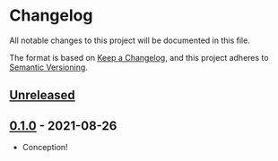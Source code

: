 # Changelog

All notable changes to this project will be documented in this file.

The format is based on [Keep a Changelog](https://keepachangelog.com/en/1.0.0/),
and this project adheres to [Semantic Versioning](https://semver.org/spec/v2.0.0.html).

## [Unreleased]

## [0.1.0] - 2021-08-26

- Conception!

[Unreleased]: https://github.com/betolink/earthdata/compare/v0.1.0...HEAD
[0.1.0]: https://github.com/betolink/earthdata/releases/tag/v0.1.0
